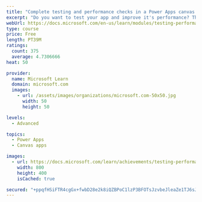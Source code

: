 ```yaml
---
title: "Complete testing and performance checks in a Power Apps canvas app"
excerpt: "Do you want to test your app and improve it's performance? This module will help you understand how to test an app and improve performance."
webUrl: https://docs.microsoft.com/en-us/learn/modules/testing-performance-checks-powerapps/
type: course
price: Free
length: PT39M
ratings:
  count: 375
  average: 4.7306666
heat: 50

provider:
  name: Microsoft Learn
  domain: microsoft.com
  images:
    - url: /assets/images/organizations/microsoft.com-50x50.jpg
      width: 50
      height: 50

levels:
  - Advanced

topics:
  - Power Apps
  - Canvas apps

images:
  - url: https://docs.microsoft.com/learn/achievements/testing-performance-checks-social.png
    width: 800
    height: 400
    isCached: true

secured: "+ppqfHSiFTR4cgGx+fwbD28e2k8iQZBPoC1lzP3BFOTsJzvbeJleaZe1TJ6sJFpUdahq9skFpzKa8U+fien1xX0iw7tQ4nPPX7Q7Gi2HYLNQIQ/QybYje3qE/2WpIQaDhOOjTFbd0ZSIdfUXg3ptO9emCf+Xf6H/DraIEDeZchftCq+P3UDiZ2zfhhVKVkwW2P7uc89LcNCA+W6IsKXDqWRDqNHfXRfSN99ladxyG4yLrYz0nHEW4h9XSdxrcjFmgmpPAcEsRsGY3j8TgdzuYylpTRL+k4O1Yqaw3JWCZACqjBED2QSWnD5XNdvYBddB+AVKPHYZqcKmlt6iQPBR9uE4+v7VG8KqMyNiO0p8woDeDTIHGmt2SIQe1aBLrTf5gQ4QpYK7SAlcVuSF6ImJviw4iv5l7Hu2wKb8wm+0Vfo=;DTK1FR1MR6w5hjBC4D2BXQ=="
---
```


